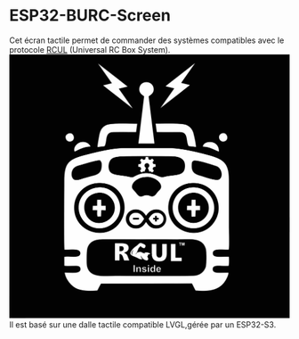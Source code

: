 # ESP32-BURC-Screen
Cet écran tactile permet de commander des systèmes compatibles avec le protocole [RCUL](https://p-loussouarn-free-fr.translate.goog/arduino/exemple/RCUL/RCUL.html?_x_tr_sch=http&_x_tr_sl=auto&_x_tr_tl=en&_x_tr_hl=en) (Universal RC Box System).  
![RCUL](https://github.com/pierrotm777/ESP32-BURC-Screen/blob/main/RCUL.jpg)  
Il est basé sur une dalle tactile compatible LVGL,gérée par un ESP32-S3.  
